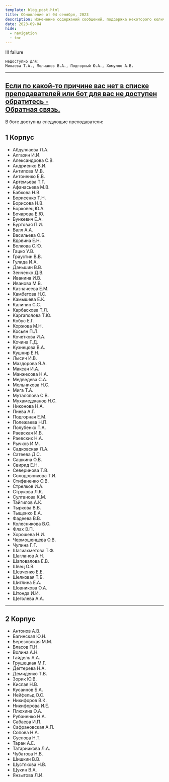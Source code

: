 ```yaml
---
template: blog_post.html
title: Обновление от 04 сенября, 2023 
description: Изменение содержаний сообщений, поддержка некоторого количества преподавателей
date: 2023-09-04
hide:
  - navigation
  - toc
---
```


!!! failure

    Недоступно для:
    Минаева Т.А., Молчанов В.А., Подгорный Ю.А., Хомулло А.В.

----


## <u>Если по какой-то причине вас нет в списке преподавателей или бот для вас не доступен обратитесь - <br/> [Обратная связь](https://t.me/latushko1).</u>

В боте доступны следующие преподаватели:

## 1 Корпус

- Абдуллаева Л.А.
- Алгазин И.И.
- Александрова С.В.
- Андриенко В.И.
- Антипова М.В.
- Антоненко Е.В.
- Артемьева Т.Г.
- Афанасьева М.В.
- Бабкова Н.В.
- Борисенко Т.Н.
- Борисова Н.В.
- Борковец Ю.А.
- Бочарова Е.Ю.
- Бункевич Е.А.
- Буртовая П.И.
- Валл А.А.
- Васильева О.Б.
- Вдовина Е.Н.
- Волкова С.Ю.
- Гацко У.В.
- Граустин В.В.
- Гулида И.А.
- Даньшин В.В.
- Зенченко Д.В.
- Иванина И.В.
- Иванова М.В.
- Казначеева Е.М.
- Камбетова Н.С.
- Камышева Е.К.
- Калинин С.С.
- Карбаскова Т.Л.
- Каргаполова Т.Ю.
- Кобус Е.Г.
- Коржова М.Н.
- Косьян П.Л.
- Кочеткова И.А.
- Кочина Г.Д.
- Кузнецова В.А.
- Кушнир Е.Н.
- Лысич И.В.
- Маздорова Я.А.
- Максач И.А.
- Манжесова Н.А.
- Медведева С.А.
- Мельникова Н.С.
- Мига Т.А.
- Муталяпова С.В.
- Мухамеджанов Н.С.
- Никонова Н.А.
- Пнева А.Г.
- Подгорная Е.М.
- Полежаева Н.П.
- Полубенко Т.А.
- Раевская И.В.
- Раевских Н.А.
- Рычков И.М.
- Садковская Л.А.
- Сатеева Д.С.
- Сашкина О.В.
- Свирид Е.Н.
- Северинова Т.В.
- Солодовникова Т.И.
- Стифаненко О.В.
- Стрелков И.А.
- Струкова Л.К.
- Султанова К.М.
- Тайгилов А.К.
- Тыркова В.В.
- Тыщенко Е.А.
- Фадеева В.В.
- Колесникова В.О.
- Флах Э.П.
- Хорошева Н.И.
- Чермошенцева О.В.
- Чупина Г.Г.
- Шагиахметова Т.Ф.
- Шагланов А.Н.
- Шаповалова Е.В.
- Швец О.В.
- Шевченко Е.Е.
- Шелковая Т.Б.
- Шитлина Е.А.
- Шовникова О.А.
- Штонда И.И.
- Щеголева А.А.

----


## 2 Корпус

- Антонов А.В.
- Багинская Ю.Н.
- Березовская М.М.
- Власов П.Н.
- Волина А.Н.
- Гайдель А.А.
- Грушецкая М.Г.
- Дегтерева Н.А.
- Демиденко Т.В.
- Зорик Ю.В.
- Кислая Н.В.
- Кусаинов Б.А.
- Нейфельд О.С.
- Никифоров В.К.
- Никифорова И.Е.
- Плюхина О.А.
- Рубаненко Н.А.
- Сабаева И.П.
- Сафрановская А.П.
- Сопова Н.А.
- Суслова Н.Т.
- Таран А.Е.
- Татарникова Л.А.
- Чубатова Н.В.
- Шишкин В.В.
- Шустякова Н.В.
- Щукин В.А.
- Янзытова Л.И.
